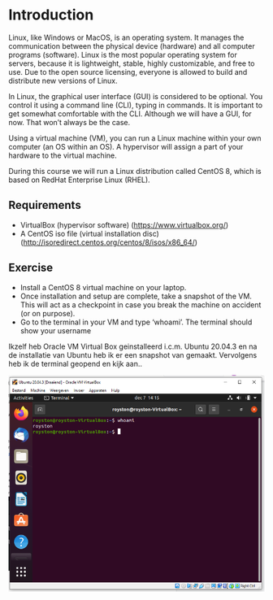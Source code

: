 # Introduction  

Linux, like Windows or MacOS, is an operating system. It manages the communication between the physical device (hardware) and all computer programs (software).
Linux is the most popular operating system for servers, because it is lightweight, stable, highly customizable, and free to use. Due to the open source licensing, everyone is allowed to build and distribute new versions of Linux.  

In Linux, the graphical user interface (GUI) is considered to be optional. You control it using a command line (CLI), typing in commands. It is important to get somewhat comfortable with the CLI. Although we will have a GUI, for now. That won’t always be the case.  

Using a virtual machine (VM), you can run a Linux machine within your own computer (an OS within an OS). A hypervisor will assign a part of your hardware to the virtual machine.  

During this course we will run a Linux distribution called CentOS 8, which is based on RedHat Enterprise Linux (RHEL).  

## Requirements    
- VirtualBox (hypervisor software) (https://www.virtualbox.org/)
- A CentOS iso file (virtual installation disc) (http://isoredirect.centos.org/centos/8/isos/x86_64/)

## Exercise  

- Install a CentOS 8 virtual machine on your laptop.
- Once installation and setup are complete, take a snapshot of the VM. This will act as a checkpoint in case you break the machine on accident (or on purpose).
- Go to the terminal in your VM and type ‘whoami’. The terminal should show your username  

Ikzelf heb Oracle VM Virtual Box geinstalleerd i.c.m. Ubuntu 20.04.3 en na de installatie van Ubuntu heb ik er een snapshot van gemaakt.
Vervolgens heb ik de terminal geopend en kijk aan..

![Gelukt!](https://github.com/Electroybot/cloud-6-repo-Electroybot/blob/main/00_includes/Week%201/LNX-01/Screenie%20whoami.PNG?raw=true)


